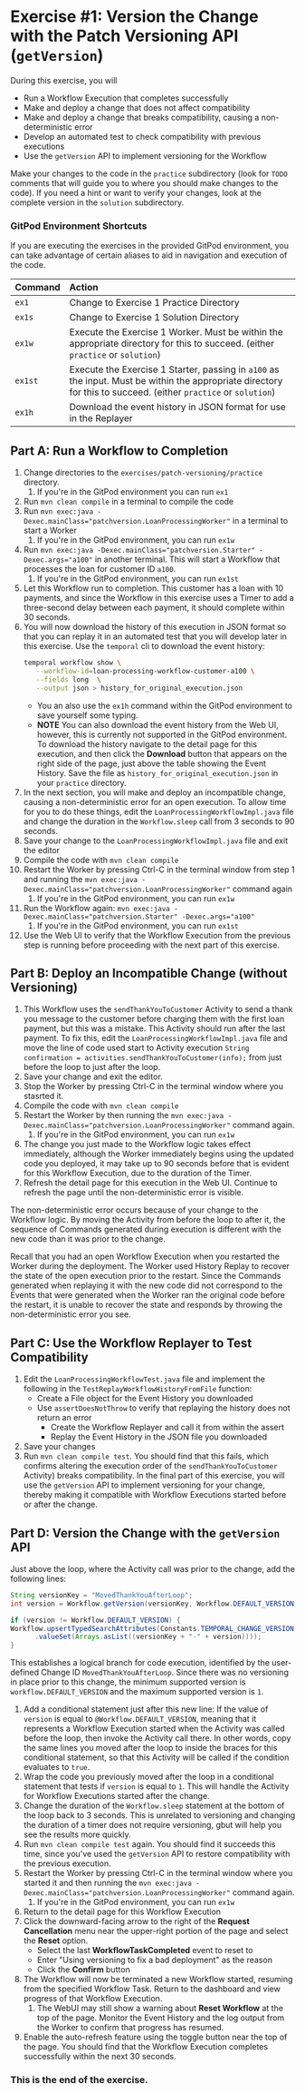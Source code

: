 # Exercise #1: Version the Change with the Patch Versioning API (`getVersion`)

During this exercise, you will

- Run a Workflow Execution that completes successfully
- Make and deploy a change that does not affect compatibility
- Make and deploy a change that breaks compatibility, causing a non-deterministic error
- Develop an automated test to check compatibility with previous executions
- Use the `getVersion` API to implement versioning for the Workflow

Make your changes to the code in the `practice` subdirectory (look for
`TODO` comments that will guide you to where you should make changes to
the code). If you need a hint or want to verify your changes, look at
the complete version in the `solution` subdirectory.

### GitPod Environment Shortcuts

If you are executing the exercises in the provided GitPod environment, you
can take advantage of certain aliases to aid in navigation and execution of
the code.

| Command | Action                                                                                                                                                          |
| :------ | :-------------------------------------------------------------------------------------------------------------------------------------------------------------- |
| `ex1`   | Change to Exercise 1 Practice Directory                                                                                                                         |
| `ex1s`  | Change to Exercise 1 Solution Directory                                                                                                                         |
| `ex1w`  | Execute the Exercise 1 Worker. Must be within the appropriate directory for this to succeed. (either `practice` or `solution`)                                  |
| `ex1st` | Execute the Exercise 1 Starter, passing in `a100` as the input. Must be within the appropriate directory for this to succeed. (either `practice` or `solution`) |
| `ex1h`  | Download the event history in JSON format for use in the Replayer                                                                                               |

## Part A: Run a Workflow to Completion

1. Change directories to the `exercises/patch-versioning/practice` directory.
   1. If you're in the GitPod environment you can run `ex1`
1. Run `mvn clean compile` in a terminal to compile the code
1. Run `mvn exec:java -Dexec.mainClass="patchversion.LoanProcessingWorker"`
   in a terminal to start a Worker
   1. If you're in the GitPod environment, you can run `ex1w`
1. Run `mvn exec:java -Dexec.mainClass="patchversion.Starter" -Dexec.args="a100"`
   in another terminal. This will start a Workflow that processes the loan for
   customer ID `a100`.
   1. If you're in the GitPod environment, you can run `ex1st`
1. Let this Workflow run to completion. This customer has a loan
   with 10 payments, and since the Workflow in this exercise uses
   a Timer to add a three-second delay between each payment, it
   should complete within 30 seconds.
1. You will now download the history of this execution in JSON
   format so that you can replay it in an automated test that
   you will develop later in this exercise. Use the `temporal` cli to
   download the event history:
   ```bash
   temporal workflow show \
      --workflow-id=loan-processing-workflow-customer-a100 \
      --fields long  \
      --output json > history_for_original_execution.json
   ```
   - You an also use the `ex1h` command within the GitPod environment to save yourself some typing.
   - **NOTE** You can also download the event history from the Web UI, however, this
     is currently not supported in the GitPod environment. To download the
     history navigate to the detail page for this execution, and then click
     the **Download** button that appears on the right side of the
     page, just above the table showing the Event History.
     Save the file as `history_for_original_execution.json` in your
     `practice` directory.
1. In the next section, you will make and deploy an incompatible
   change, causing a non-deterministic error for an open execution.
   To allow time for you to do these things, edit the `LoanProcessingWorkflowImpl.java`
   file and change the duration in the `Workflow.sleep` call from
   3 seconds to 90 seconds.
1. Save your change to the `LoanProcessingWorkflowImpl.java` file and exit the editor
1. Compile the code with `mvn clean compile`
1. Restart the Worker by pressing Ctrl-C in the terminal window
   from step 1 and running the `mvn exec:java -Dexec.mainClass="patchversion.LoanProcessingWorker"` command again
   1. If you're in the GitPod environment, you can run `ex1w`
1. Run the Workflow again: `mvn exec:java -Dexec.mainClass="patchversion.Starter" -Dexec.args="a100"`
   1. If you're in the GitPod environment, you can run `ex1st`
1. Use the Web UI to verify that the Workflow Execution from the
   previous step is running before proceeding with the next part
   of this exercise.

## Part B: Deploy an Incompatible Change (without Versioning)

1. This Workflow uses the `sendThankYouToCustomer` Activity to
   send a thank you message to the customer before charging
   them with the first loan payment, but this was a mistake.
   This Activity should run after the last payment. To fix this, edit the `LoanProcessingWorkflowImpl.java`
   file and move the line of code used start to Activity execution
   `String confirmation = activities.sendThankYouToCustomer(info);` from just
   before the loop to just after the loop.
1. Save your change and exit the editor.
1. Stop the Worker by pressing Ctrl-C in the terminal window where you stasrted it.
1. Compile the code with `mvn clean compile`
1. Restart the Worker by then running the
   `mvn exec:java -Dexec.mainClass="patchversion.LoanProcessingWorker"` command again.
   1. If you're in the GitPod environment, you can run `ex1w`
1. The change you just made to the Workflow logic takes effect immediately, although
   the Worker immediately begins using the updated code you
   deployed, it may take up to 90 seconds before that is
   evident for this Workflow Execution, due to the duration of
   the Timer.
1. Refresh the detail page for this execution in the Web UI.
   Continue to refresh the page until the non-deterministic
   error is visible.

The non-deterministic error occurs because of your change to the
Workflow logic. By moving the Activity from before the loop to after
it, the sequence of Commands generated during execution is different
with the new code than it was prior to the change.

Recall that you had an open Workflow Execution when you restarted the
Worker during the deployment. The Worker used History Replay to
recover the state of the open execution prior to the restart. Since
the Commands generated when replaying it with the new code did not
correspond to the Events that were generated when the Worker ran the
original code before the restart, it is unable to recover the state
and responds by throwing the non-deterministic error you see.

## Part C: Use the Workflow Replayer to Test Compatibility

1. Edit the `LoanProcessingWorkflowTest.java` file and implement the following
   in the `TestReplayWorkflowHistoryFromFile` function:
   - Create a File object for the Event History you downloaded
   - Use `assertDoesNotThrow` to verify that replaying the history
     does not return an error
     - Create the Workflow Replayer and call it from within the assert
     - Replay the Event History in the JSON file you downloaded
2. Save your changes
3. Run `mvn clean compile test`. You should find that this fails, which confirms
   altering the execution order of the `sendThankYouToCustomer`
   Activity) breaks compatibility. In the final part of this
   exercise, you will use the `getVersion` API to implement
   versioning for your change, thereby making it compatible
   with Workflow Executions started before or after the change.

## Part D: Version the Change with the `getVersion` API

Just above the loop, where the Activity call was prior to
the change, add the following lines:

```java
String versionKey = "MovedThankYouAfterLoop";
int version = Workflow.getVersion(versionKey, Workflow.DEFAULT_VERSION, 1);

if (version != Workflow.DEFAULT_VERSION) {
Workflow.upsertTypedSearchAttributes(Constants.TEMPORAL_CHANGE_VERSION
      .valueSet(Arrays.asList((versionKey + "-" + version))));
}
```

This establishes a logical branch for code execution, identified
by the user-defined Change ID `MovedThankYouAfterLoop`. Since there
was no versioning in place prior to this change, the minimum supported
version is `workflow.DEFAULT_VERSION` and the maximum supported version
is `1`.

1. Add a conditional statement just after this new line: If the value
   of `version` is equal to `@Workflow.DEFAULT_VERSION`, meaning that it
   represents a Workflow Execution started when the Activity was called
   before the loop, then invoke the Activity call there. In other
   words, copy the same lines you moved after the loop to inside the
   braces for this conditional statement, so that this Activity will be
   called if the condition evaluates to `true`.
1. Wrap the code you previously moved after the loop in a
   conditional statement that tests if `version` is equal to
   `1`. This will handle the Activity for Workflow
   Executions started after the change.
1. Change the duration of the `Workflow.sleep` statement at the
   bottom of the loop back to 3 seconds. This is unrelated to
   versioning and changing the duration of a timer does not require versioning,
   gbut will help you see the results more quickly.
1. Run `mvn clean compile test` again. You should find it succeeds this time,
   since you've used the `getVersion` API to restore compatibility with
   the previous execution.
1. Restart the Worker by pressing Ctrl-C in the terminal
   window where you started it and then running the `mvn exec:java -Dexec.mainClass="patchversion.LoanProcessingWorker"` command again.
   1. If you're in the GitPod environment, you can run `ex1w`
1. Return to the detail page for this Workflow Execution
1. Click the downward-facing arrow to the right of the
   **Request Cancellation** menu near the upper-right portion of
   the page and select the **Reset** option.
   - Select the last **WorkflowTaskCompleted** event to reset to
   - Enter "Using versioning to fix a bad deployment" as the reason
   - Click the **Confirm** button
1. The Workflow will now be terminated a new Workflow started, resuming from
   the specified Workflow Task. Return to the dashboard and view progress of
   that Workflow Execution.
   1. The WebUI may still show a warning about **Reset Workflow** at the top of
      the page. Monitor the Event History and the log output from the Worker to
      confirm that progress has resumed.
1. Enable the auto-refresh feature using the toggle button near
   the top of the page. You should find that the Workflow Execution
   completes successfully within the next 30 seconds.

### This is the end of the exercise.
